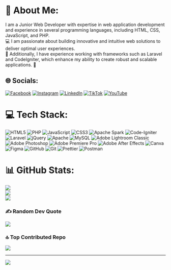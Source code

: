 # 💫 About Me:
I am a Junior Web Developer with expertise in web application development and experience in several programming languages, including HTML, CSS, JavaScript, and PHP. <br>💻 I am passionate about building innovative and intuitive web solutions to deliver optimal user experiences. <br>🚀 Additionally, I have experience working with frameworks such as Laravel and CodeIgniter, which enhance my ability to create robust and scalable applications. 🔧


## 🌐 Socials:
[![Facebook](https://img.shields.io/badge/Facebook-%231877F2.svg?logo=Facebook&logoColor=white)](https://facebook.com/dwi.adisa) [![Instagram](https://img.shields.io/badge/Instagram-%23E4405F.svg?logo=Instagram&logoColor=white)](https://instagram.com/dwi.adisa) [![LinkedIn](https://img.shields.io/badge/LinkedIn-%230077B5.svg?logo=linkedin&logoColor=white)](https://linkedin.com/in/dwiadisa) [![TikTok](https://img.shields.io/badge/TikTok-%23000000.svg?logo=TikTok&logoColor=white)](https://tiktok.com/@dwi.adisa) [![YouTube](https://img.shields.io/badge/YouTube-%23FF0000.svg?logo=YouTube&logoColor=white)](https://youtube.com/@@dwiadisa) 

# 💻 Tech Stack:
![HTML5](https://img.shields.io/badge/html5-%23E34F26.svg?style=for-the-badge&logo=html5&logoColor=white) ![PHP](https://img.shields.io/badge/php-%23777BB4.svg?style=for-the-badge&logo=php&logoColor=white) ![JavaScript](https://img.shields.io/badge/javascript-%23323330.svg?style=for-the-badge&logo=javascript&logoColor=%23F7DF1E) ![CSS3](https://img.shields.io/badge/css3-%231572B6.svg?style=for-the-badge&logo=css3&logoColor=white) ![Apache Spark](https://img.shields.io/badge/Apache%20Spark-FDEE21?style=for-the-badge&logo=apachespark&logoColor=black) ![Code-Igniter](https://img.shields.io/badge/CodeIgniter-%23EF4223.svg?style=for-the-badge&logo=codeIgniter&logoColor=white) ![Laravel](https://img.shields.io/badge/laravel-%23FF2D20.svg?style=for-the-badge&logo=laravel&logoColor=white) ![jQuery](https://img.shields.io/badge/jquery-%230769AD.svg?style=for-the-badge&logo=jquery&logoColor=white) ![Apache](https://img.shields.io/badge/apache-%23D42029.svg?style=for-the-badge&logo=apache&logoColor=white) ![MySQL](https://img.shields.io/badge/mysql-4479A1.svg?style=for-the-badge&logo=mysql&logoColor=white) ![Adobe Lightroom Classic](https://img.shields.io/badge/Adobe%20Lightroom%20Classic-31A8FF.svg?style=for-the-badge&logo=Adobe%20Lightroom%20Classic&logoColor=white) ![Adobe Photoshop](https://img.shields.io/badge/adobe%20photoshop-%2331A8FF.svg?style=for-the-badge&logo=adobe%20photoshop&logoColor=white) ![Adobe Premiere Pro](https://img.shields.io/badge/Adobe%20Premiere%20Pro-9999FF.svg?style=for-the-badge&logo=Adobe%20Premiere%20Pro&logoColor=white) ![Adobe After Effects](https://img.shields.io/badge/Adobe%20After%20Effects-9999FF.svg?style=for-the-badge&logo=Adobe%20After%20Effects&logoColor=white) ![Canva](https://img.shields.io/badge/Canva-%2300C4CC.svg?style=for-the-badge&logo=Canva&logoColor=white) ![Figma](https://img.shields.io/badge/figma-%23F24E1E.svg?style=for-the-badge&logo=figma&logoColor=white) ![GitHub](https://img.shields.io/badge/github-%23121011.svg?style=for-the-badge&logo=github&logoColor=white) ![Git](https://img.shields.io/badge/git-%23F05033.svg?style=for-the-badge&logo=git&logoColor=white) ![Prettier](https://img.shields.io/badge/prettier-%23F7B93E.svg?style=for-the-badge&logo=prettier&logoColor=black) ![Postman](https://img.shields.io/badge/Postman-FF6C37?style=for-the-badge&logo=postman&logoColor=white)
# 📊 GitHub Stats:
![](https://github-readme-stats.vercel.app/api?username=dwiadisa&theme=dark&hide_border=false&include_all_commits=true&count_private=true)<br/>
![](https://github-readme-streak-stats.herokuapp.com/?user=dwiadisa&theme=dark&hide_border=false)<br/>
![](https://github-readme-stats.vercel.app/api/top-langs/?username=dwiadisa&theme=dark&hide_border=false&include_all_commits=true&count_private=true&layout=compact)

### ✍️ Random Dev Quote
![](https://quotes-github-readme.vercel.app/api?type=horizontal&theme=radical)

### 🔝 Top Contributed Repo
![](https://github-contributor-stats.vercel.app/api?username=dwiadisa&limit=5&theme=dark&combine_all_yearly_contributions=true)

---
[![](https://visitcount.itsvg.in/api?id=dwiadisa&icon=0&color=0)](https://visitcount.itsvg.in)

<!-- Proudly created with GPRM ( https://gprm.itsvg.in ) -->
